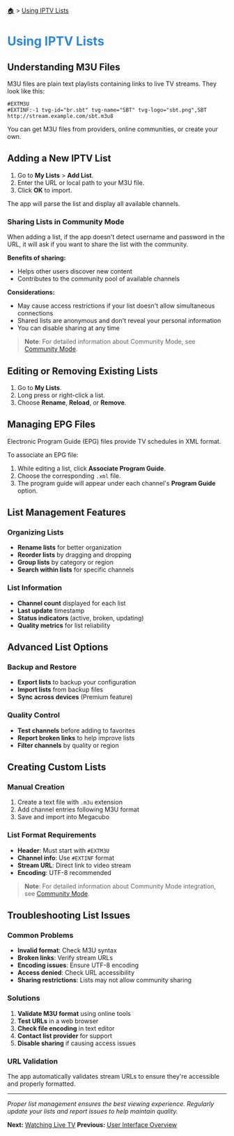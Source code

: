 <!-- docs/using-iptv-lists.md -->

[🏠](/README.md) > [Using IPTV Lists](using-iptv-lists.md)

# <span style="color: #2e86de;">Using IPTV Lists</span>

## Understanding M3U Files

M3U files are plain text playlists containing links to live TV streams. They look like this:

```
#EXTM3U
#EXTINF:-1 tvg-id="br.sbt" tvg-name="SBT" tvg-logo="sbt.png",SBT
http://stream.example.com/sbt.m3u8
```

You can get M3U files from providers, online communities, or create your own.

## Adding a New IPTV List

1. Go to **My Lists** > **Add List**.
2. Enter the URL or local path to your M3U file.
3. Click **OK** to import.

The app will parse the list and display all available channels.

### Sharing Lists in Community Mode

When adding a list, if the app doesn't detect username and password in the URL, it will ask if you want to share the list with the community. 

**Benefits of sharing:**
- Helps other users discover new content
- Contributes to the community pool of available channels

**Considerations:**
- May cause access restrictions if your list doesn't allow simultaneous connections
- Shared lists are anonymous and don't reveal your personal information
- You can disable sharing at any time

> **Note**: For detailed information about Community Mode, see [Community Mode](community-mode.md).

## Editing or Removing Existing Lists

1. Go to **My Lists**.
2. Long press or right-click a list.
3. Choose **Rename**, **Reload**, or **Remove**.

## Managing EPG Files

Electronic Program Guide (EPG) files provide TV schedules in XML format.

To associate an EPG file:

1. While editing a list, click **Associate Program Guide**.
2. Choose the corresponding `.xml` file.
3. The program guide will appear under each channel's **Program Guide** option.

## List Management Features

### Organizing Lists
- **Rename lists** for better organization
- **Reorder lists** by dragging and dropping
- **Group lists** by category or region
- **Search within lists** for specific channels

### List Information
- **Channel count** displayed for each list
- **Last update** timestamp
- **Status indicators** (active, broken, updating)
- **Quality metrics** for list reliability

## Advanced List Options

### Backup and Restore
- **Export lists** to backup your configuration
- **Import lists** from backup files
- **Sync across devices** (Premium feature)

### Quality Control
- **Test channels** before adding to favorites
- **Report broken links** to help improve lists
- **Filter channels** by quality or region

## Creating Custom Lists

### Manual Creation
1. Create a text file with `.m3u` extension
2. Add channel entries following M3U format
3. Save and import into Megacubo

### List Format Requirements
- **Header**: Must start with `#EXTM3U`
- **Channel info**: Use `#EXTINF` format
- **Stream URL**: Direct link to video stream
- **Encoding**: UTF-8 recommended

> **Note**: For detailed information about Community Mode integration, see [Community Mode](community-mode.md).

## Troubleshooting List Issues

### Common Problems
- **Invalid format**: Check M3U syntax
- **Broken links**: Verify stream URLs
- **Encoding issues**: Ensure UTF-8 encoding
- **Access denied**: Check URL accessibility
- **Sharing restrictions**: Lists may not allow community sharing

### Solutions
1. **Validate M3U format** using online tools
2. **Test URLs** in a web browser
3. **Check file encoding** in text editor
4. **Contact list provider** for support
5. **Disable sharing** if causing access issues

### URL Validation
The app automatically validates stream URLs to ensure they're accessible and properly formatted.

---

*Proper list management ensures the best viewing experience. Regularly update your lists and report issues to help maintain quality.*

**Next:** [Watching Live TV](watching-live-tv.md)
**Previous:** [User Interface Overview](ui-overview.md)